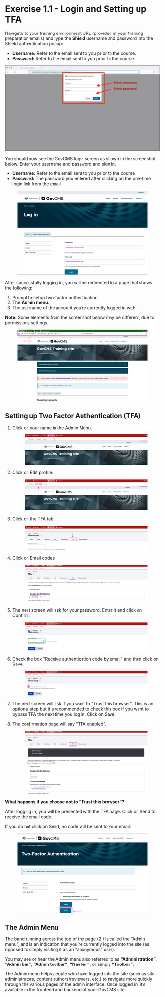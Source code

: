 # Exercise 1.1 - Login and Setting up TFA

Navigate to your training environment URL (provided in your training preparation emails) and type the **Shield** username and password into the Shield authentication popup:

* **Username:** Refer to the email sent to you prior to the course.
* **Password:** Refer to the email sent to you prior to the course.

![Image of shield pop-up](../.gitbook/assets/Unit-1-Shield-Login-2.png)

You should now see the GovCMS login screen as shown in the screenshot below. Enter your username and password and sign in.

* **Username:** Refer to the email sent to you prior to the course
* **Password:** The password you entered after clicking on the one-time login link from the email

<figure><img src="../.gitbook/assets/image (3) (1) (1) (1) (1).png" alt=""><figcaption></figcaption></figure>

After successfully logging in, you will be redirected to a page that shows the following:

1. Prompt to setup two-factor authentication.
2. The **Admin menu**.
3. The username of the account you’re currently logged in with.

**Note:** Some elements from the screenshot below may be different, due to permissions settings.

<figure><img src="../.gitbook/assets/image (4) (1).png" alt=""><figcaption></figcaption></figure>

## Setting up Two Factor Authentication (TFA)

1.  Click on your name in the Admin Menu.

    <figure><img src="../.gitbook/assets/image (5).png" alt=""><figcaption></figcaption></figure>
2.  Click on Edit profile.

    <figure><img src="../.gitbook/assets/image (6).png" alt=""><figcaption></figcaption></figure>
3.  Click on the TFA tab.

    <figure><img src="../.gitbook/assets/image (7).png" alt=""><figcaption></figcaption></figure>
4.  Click on Email codes.

    <figure><img src="../.gitbook/assets/image (8).png" alt=""><figcaption></figcaption></figure>


5.  The next screen will ask for your password. Enter it and click on Confirm.

    <figure><img src="../.gitbook/assets/image (9).png" alt=""><figcaption></figcaption></figure>


6.  Check the box "Receive authentication code by email" and then click on Save.

    <figure><img src="../.gitbook/assets/image (10).png" alt=""><figcaption></figcaption></figure>


7. The next screen will ask if you want to "Trust this browser". This is an optional step but it's recommended to check this box if you want to bypass TFA the next time you log in. Click on Save.
8.  The confirmation page will say "TFA enabled".

    <figure><img src="../.gitbook/assets/image (11).png" alt=""><figcaption></figcaption></figure>



**What happens if you choose not to "Trust this browser"?**

After logging in, you will be presented with the TFA page. Click on Send to receive the email code.&#x20;

If you do not click on Send, no code will be sent to your email.

<figure><img src="../.gitbook/assets/image (12).png" alt=""><figcaption></figcaption></figure>

## The Admin Menu

The band running across the top of the page (2.) is called the “Admin menu”, and is an indication that you’re currently logged into the site (as opposed to simply visiting it as an “anonymous” user).

You may see or hear the Admin menu also referred to as **“Administration”**, **“Admin bar”**, **“Admin toolbar”**, **“Navbar”**, or simply **“Toolbar”**.

The Admin menu helps people who have logged into the site (such as site administrators, content authors/reviewers, etc.) to navigate more quickly through the various pages of the admin interface. Once logged in, it’s available in the frontend and backend of your GovCMS site.
